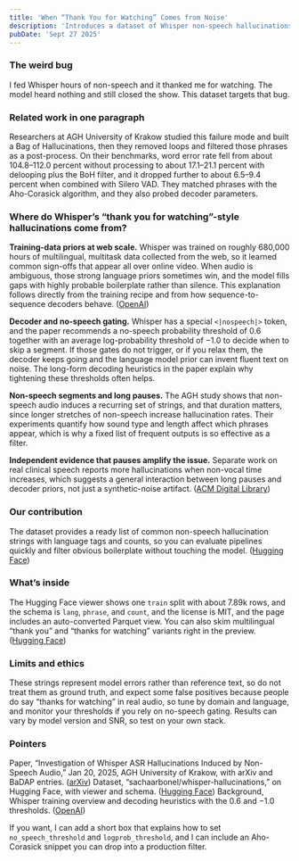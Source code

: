 ```yaml
---
title: 'When “Thank You for Watching” Comes from Noise'
description: 'Introduces a dataset of Whisper non-speech hallucinations, explains why they happen, and shows BoH filtering with Silero VAD that cuts WER on noise.'
pubDate: 'Sept 27 2025'
---
```


### The weird bug

I fed Whisper hours of non-speech and it thanked me for watching. The model heard nothing and still closed the show. This dataset targets that bug.

### Related work in one paragraph

Researchers at AGH University of Krakow studied this failure mode and built a Bag of Hallucinations, then they removed loops and filtered those phrases as a post-process. On their benchmarks, word error rate fell from about 104.8–112.0 percent without processing to about 17.1–21.1 percent with delooping plus the BoH filter, and it dropped further to about 6.5–9.4 percent when combined with Silero VAD. They matched phrases with the Aho-Corasick algorithm, and they also probed decoder parameters.

### Where do Whisper’s “thank you for watching”-style hallucinations come from?

**Training-data priors at web scale.**
Whisper was trained on roughly 680,000 hours of multilingual, multitask data collected from the web, so it learned common sign-offs that appear all over online video. When audio is ambiguous, those strong language priors sometimes win, and the model fills gaps with highly probable boilerplate rather than silence. This explanation follows directly from the training recipe and from how sequence-to-sequence decoders behave. ([OpenAI][1])

**Decoder and no-speech gating.**
Whisper has a special `<|nospeech|>` token, and the paper recommends a no-speech probability threshold of 0.6 together with an average log-probability threshold of −1.0 to decide when to skip a segment. If those gates do not trigger, or if you relax them, the decoder keeps going and the language model prior can invent fluent text on noise. The long-form decoding heuristics in the paper explain why tightening these thresholds often helps.

**Non-speech segments and long pauses.**
The AGH study shows that non-speech audio induces a recurring set of strings, and that duration matters, since longer stretches of non-speech increase hallucination rates. Their experiments quantify how sound type and length affect which phrases appear, which is why a fixed list of frequent outputs is so effective as a filter.

**Independent evidence that pauses amplify the issue.**
Separate work on real clinical speech reports more hallucinations when non-vocal time increases, which suggests a general interaction between long pauses and decoder priors, not just a synthetic-noise artifact. ([ACM Digital Library][2])

### Our contribution

The dataset provides a ready list of common non-speech hallucination strings with language tags and counts, so you can evaluate pipelines quickly and filter obvious boilerplate without touching the model. ([Hugging Face][3])

### What’s inside

The Hugging Face viewer shows one `train` split with about 7.89k rows, and the schema is `lang`, `phrase`, and `count`, and the license is MIT, and the page includes an auto-converted Parquet view. You can also skim multilingual “thank you” and “thanks for watching” variants right in the preview. ([Hugging Face][3])

### Limits and ethics

These strings represent model errors rather than reference text, so do not treat them as ground truth, and expect some false positives because people do say “thanks for watching” in real audio, so tune by domain and language, and monitor your thresholds if you rely on no-speech gating. Results can vary by model version and SNR, so test on your own stack.

### Pointers

Paper, “Investigation of Whisper ASR Hallucinations Induced by Non-Speech Audio,” Jan 20, 2025, AGH University of Krakow, with arXiv and BaDAP entries. ([arXiv][4])
Dataset, “sachaarbonel/whisper-hallucinations,” on Hugging Face, with viewer and schema. ([Hugging Face][3])
Background, Whisper training overview and decoding heuristics with the 0.6 and −1.0 thresholds. ([OpenAI][1])

If you want, I can add a short box that explains how to set `no_speech_threshold` and `logprob_threshold`, and I can include an Aho-Corasick snippet you can drop into a production filter.

[1]: https://openai.com/index/whisper/?utm_source=chatgpt.com 'Introducing Whisper'
[2]: https://dl.acm.org/doi/fullHtml/10.1145/3630106.3658996?utm_source=chatgpt.com 'Careless Whisper: Speech-to-Text Hallucination Harms'
[3]: https://huggingface.co/datasets/sachaarbonel/whisper-hallucinations 'sachaarbonel/whisper-hallucinations · Datasets at Hugging Face'
[4]: https://arxiv.org/pdf/2501.11378?utm_source=chatgpt.com 'Investigation of Whisper ASR Hallucinations Induced by ...'
